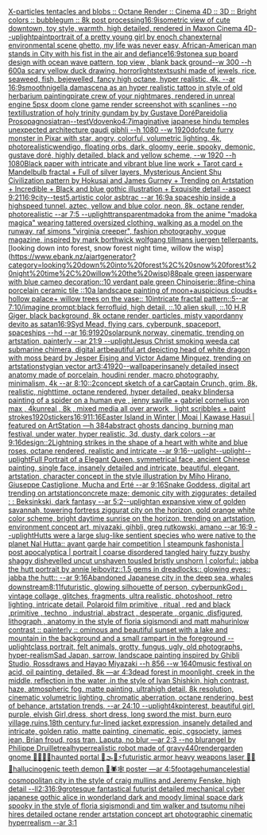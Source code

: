 [X-particles tentacles and blobs :: Octane Render :: Cinema 4D :: 3D :: Bright colors :: bubblegum :: 8k post processing](https://www.ebank.nz/aiartgenerator?category=X-particles%20tentacles%20and%20blobs%20%3A%3A%20Octane%20Render%20%3A%3A%20Cinema%204D%20%3A%3A%203D%20%3A%3A%20Bright%20colors%20%3A%3A%20bubblegum%20%3A%3A%208k%20post%20processing)[16:9](https://www.ebank.nz/aiartgenerator?category=16%3A9)[isometric view of cute downtown, toy style, warmth, high detailed, rendered in Maxon Cinema 4D](https://www.ebank.nz/aiartgenerator?category=isometric%20view%20of%20cute%20downtown%2C%20toy%20style%2C%20warmth%2C%20high%20detailed%2C%20rendered%20in%20Maxon%20Cinema%204D)[--uplight](https://www.ebank.nz/aiartgenerator?category=--uplight)[paint](https://www.ebank.nz/aiartgenerator?category=paint)[portrait of a pretty young girl by enoch chan](https://www.ebank.nz/aiartgenerator?category=portrait%20of%20a%20pretty%20young%20girl%20by%20enoch%20chan)[external environmental scene ghetto, my life was never easy, African-American man stands in City with his fist in the air and defiance](https://www.ebank.nz/aiartgenerator?category=external%20environmental%20scene%20ghetto%2C%20my%20life%20was%20never%20easy%2C%20African-American%20man%20stands%20in%20City%20with%20his%20fist%20in%20the%20air%20and%20defiance)[16:9](https://www.ebank.nz/aiartgenerator?category=16%3A9)[stone](https://www.ebank.nz/aiartgenerator?category=stone)[a sup board design with ocean wave pattern, top view , blank back ground--w 300 --h 600](https://www.ebank.nz/aiartgenerator?category=a%20sup%20board%20design%20with%20ocean%20wave%20pattern%2C%20top%20view%20%2C%20blank%20back%20ground--w%20300%20--h%20600)[a scary yellow duck drawing, horror](https://www.ebank.nz/aiartgenerator?category=a%20scary%20yellow%20duck%20drawing%2C%20horror)[lights](https://www.ebank.nz/aiartgenerator?category=lights)[text](https://www.ebank.nz/aiartgenerator?category=text)[sushi made of jewels, rice, seaweed, fish, bejewelled, fancy high octane, hyper realistic, 4k. --ar 16:9](https://www.ebank.nz/aiartgenerator?category=sushi%20made%20of%20jewels%2C%20rice%2C%20seaweed%2C%20fish%2C%20bejewelled%2C%20fancy%20high%20octane%2C%20hyper%20realistic%2C%204k.%20--ar%2016%3A9)[smooth](https://www.ebank.nz/aiartgenerator?category=smooth)[nigella damascena as an hyper realistic tattoo in style of old herbarium painting](https://www.ebank.nz/aiartgenerator?category=nigella%20damascena%20as%20an%20hyper%20realistic%20tattoo%20in%20style%20of%20old%20herbarium%20painting)[pirate crew of your nightmares, rendered in unreal engine 5](https://www.ebank.nz/aiartgenerator?category=pirate%20crew%20of%20your%20nightmares%2C%20rendered%20in%20unreal%20engine%205)[psx doom clone game render screenshot with scanlines --no text](https://www.ebank.nz/aiartgenerator?category=psx%20doom%20clone%20game%20render%20screenshot%20with%20scanlines%20--no%20text)[illustration of holy trinity gundam by by Gustave Doré](https://www.ebank.nz/aiartgenerator?category=illustration%20of%20holy%20trinity%20gundam%20by%20by%20Gustave%20Dor%C3%A9)[Pareidolia Prosopagnosia](https://www.ebank.nz/aiartgenerator?category=Pareidolia%20Prosopagnosia)[tran](https://www.ebank.nz/aiartgenerator?category=tran)[--test](https://www.ebank.nz/aiartgenerator?category=--test)[Vdovenko](https://www.ebank.nz/aiartgenerator?category=Vdovenko)[4:7](https://www.ebank.nz/aiartgenerator?category=4%3A7)[imaginative japanese hindu temples unexpected architecture gaudi gibhli --h 1080 --w 1920](https://www.ebank.nz/aiartgenerator?category=imaginative%20japanese%20hindu%20temples%20unexpected%20architecture%20gaudi%20gibhli%20--h%201080%20--w%201920)[dof](https://www.ebank.nz/aiartgenerator?category=dof)[cute furry monster in Pixar with star, angry, colorful, volumetric lighting, 4k, photorealistic](https://www.ebank.nz/aiartgenerator?category=cute%20furry%20monster%20in%20Pixar%20with%20star%2C%20angry%2C%20colorful%2C%20volumetric%20lighting%2C%204k%2C%20photorealistic)[wendigo, floating orbs, dark, gloomy, eerie, spooky, demonic, gustave doré, highly detailed, black and yellow scheme, --w 1920 --h 1080](https://www.ebank.nz/aiartgenerator?category=wendigo%2C%20floating%20orbs%2C%20dark%2C%20gloomy%2C%20eerie%2C%20spooky%2C%20demonic%2C%20gustave%20dor%C3%A9%2C%20highly%20detailed%2C%20black%20and%20yellow%20scheme%2C%20--w%201920%20--h%201080)[Black paper with intricate and vibrant blue line work + Tarot card + Mandelbulb fractal + Full of silver layers, Mysterious Ancient Shu Civilization pattern by Hokusai and James Gurney + Trending on Artstation + Incredible + Black and blue gothic illustration + Exquisite detail --aspect 9:21](https://www.ebank.nz/aiartgenerator?category=Black%20paper%20with%20intricate%20and%20vibrant%20blue%20line%20work%20%2B%20Tarot%20card%20%2B%20Mandelbulb%20fractal%20%2B%20Full%20of%20silver%20layers%2C%20Mysterious%20Ancient%20Shu%20Civilization%20pattern%20by%20Hokusai%20and%20James%20Gurney%20%2B%20Trending%20on%20Artstation%20%2B%20Incredible%20%2B%20Black%20and%20blue%20gothic%20illustration%20%2B%20Exquisite%20detail%20--aspect%209%3A21)[16:9](https://www.ebank.nz/aiartgenerator?category=16%3A9)[city](https://www.ebank.nz/aiartgenerator?category=city)[--test](https://www.ebank.nz/aiartgenerator?category=--test)[5,](https://www.ebank.nz/aiartgenerator?category=5%2C)[artistic color asbtrac --ar 16:9](https://www.ebank.nz/aiartgenerator?category=artistic%20color%20asbtrac%20--ar%2016%3A9)[a spaceship inside a highspeed tunnel, aztec, yellow and blue color, neon, 8k, octane render, photorealistic --ar 7:5 --uplight](https://www.ebank.nz/aiartgenerator?category=a%20spaceship%20inside%20a%20highspeed%20tunnel%2C%20aztec%2C%20yellow%20and%20blue%20color%2C%20neon%2C%208k%2C%20octane%20render%2C%20photorealistic%20--ar%207%3A5%20--uplight)[transparent](https://www.ebank.nz/aiartgenerator?category=transparent)[madoka from the anime "madoka magica" wearing tattered oversized clothing, walking as a model on the runway, raf simons "virginia creeper", fashion photography, vogue magazine, inspired by mark borthwick wolfgang tillmans juergen teller](https://www.ebank.nz/aiartgenerator?category=madoka%20from%20the%20anime%20%22madoka%20magica%22%20wearing%20tattered%20oversized%20clothing%2C%20walking%20as%20a%20model%20on%20the%20runway%2C%20raf%20simons%20%22virginia%20creeper%22%2C%20fashion%20photography%2C%20vogue%20magazine%2C%20inspired%20by%20mark%20borthwick%20wolfgang%20tillmans%20juergen%20teller)[pants.](https://www.ebank.nz/aiartgenerator?category=pants.)[looking down into forest, snow forest night time, willow the wisp](https://www.ebank.nz/aiartgenerator?category=looking%20down%20into%20forest%2C%20snow%20forest%20night%20time%2C%20willow%20the%20wisp)[88](https://www.ebank.nz/aiartgenerator?category=88)[pale green jasperware with blue cameo decoration::10 verdant pale green Chinoiserie::8fine-china porcelain ceramic tile ::10a landscape painting of moon+auspicious clouds+ hollow palace+ willow trees on the vase:: 10intricate fractal pattern::5--ar 7:10](https://www.ebank.nz/aiartgenerator?category=pale%20green%20jasperware%20with%20blue%20cameo%20decoration%3A%3A10%20verdant%20pale%20green%20Chinoiserie%3A%3A8fine-china%20porcelain%20ceramic%20tile%20%3A%3A10a%20landscape%20painting%20of%20moon%2Bauspicious%20clouds%2B%20hollow%20palace%2B%20willow%20trees%20on%20the%20vase%3A%3A%2010intricate%20fractal%20pattern%3A%3A5--ar%207%3A10)[/imagine prompt:black ferrofluid, high detail, ::.10 alien skull, ::.10 H.R Giger, black background, 8k octane render, particles, misty vapor](https://www.ebank.nz/aiartgenerator?category=/imagine%20prompt%3Ablack%20ferrofluid%2C%20high%20detail%2C%20%3A%3A.10%20alien%20skull%2C%20%3A%3A.10%20H.R%20Giger%2C%20black%20background%2C%208k%20octane%20render%2C%20particles%2C%20misty%20vapor)[danny devito as satan](https://www.ebank.nz/aiartgenerator?category=danny%20devito%20as%20satan)[16:9](https://www.ebank.nz/aiartgenerator?category=16%3A9)[Syd Mead, flying cars, cyberpunk, spaceport, spaceships --hd --ar 16:9](https://www.ebank.nz/aiartgenerator?category=Syd%20Mead%2C%20flying%20cars%2C%20cyberpunk%2C%20spaceport%2C%20spaceships%20--hd%20--ar%2016%3A9)[1920](https://www.ebank.nz/aiartgenerator?category=1920)[solarpunk norway, cinematic, trending on artstation, painterly --ar 21:9 --uplight](https://www.ebank.nz/aiartgenerator?category=solarpunk%20norway%2C%20cinematic%2C%20trending%20on%20artstation%2C%20painterly%20--ar%2021%3A9%20--uplight)[Jesus Christ smoking weed](https://www.ebank.nz/aiartgenerator?category=Jesus%20Christ%20smoking%20weed)[a cat submarine chimera, digital art](https://www.ebank.nz/aiartgenerator?category=a%20cat%20submarine%20chimera%2C%20digital%20art)[beautiful art depicting head of white dragon with moss beard by Jesper Ejsing and Victor Adame Minguez, trending on artstation](https://www.ebank.nz/aiartgenerator?category=beautiful%20art%20depicting%20head%20of%20white%20dragon%20with%20moss%20beard%20by%20Jesper%20Ejsing%20and%20Victor%20Adame%20Minguez%2C%20trending%20on%20artstation)[stygian vector art](https://www.ebank.nz/aiartgenerator?category=stygian%20vector%20art)[3:4](https://www.ebank.nz/aiartgenerator?category=3%3A4)[1920](https://www.ebank.nz/aiartgenerator?category=1920)[--wallpaper](https://www.ebank.nz/aiartgenerator?category=--wallpaper)[insanely detailed insect anatomy made of porcelain, houdini render, macro photography,  minimalism, 4k --ar 8:10](https://www.ebank.nz/aiartgenerator?category=insanely%20detailed%20insect%20anatomy%20made%20of%20porcelain%2C%20houdini%20render%2C%20macro%20photography%2C%20%20minimalism%2C%204k%20--ar%208%3A10)[::2](https://www.ebank.nz/aiartgenerator?category=%3A%3A2)[concept sketch of a car](https://www.ebank.nz/aiartgenerator?category=concept%20sketch%20of%20a%20car)[Captain Crunch, grim, 8k, realistic, nighttime, octane rendered, hyper detailed, peaky blinders](https://www.ebank.nz/aiartgenerator?category=Captain%20Crunch%2C%20grim%2C%208k%2C%20realistic%2C%20nighttime%2C%20octane%20rendered%2C%20hyper%20detailed%2C%20peaky%20blinders)[a painting of  a spider on a human eye    , jenny saville +  gabriel cornelius von max  , 4kunreal , 8k , mixed media all over arwork , light scribbles + paint strokes](https://www.ebank.nz/aiartgenerator?category=a%20painting%20of%20%20a%20spider%20on%20a%20human%20eye%20%20%20%20%2C%20jenny%20saville%20%2B%20%20gabriel%20cornelius%20von%20max%20%20%2C%204kunreal%20%2C%208k%20%2C%20mixed%20media%20all%20over%20arwork%20%2C%20light%20scribbles%20%2B%20paint%20strokes)[1920](https://www.ebank.nz/aiartgenerator?category=1920)[stickers](https://www.ebank.nz/aiartgenerator?category=stickers)[16:9](https://www.ebank.nz/aiartgenerator?category=16%3A9)[11:16](https://www.ebank.nz/aiartgenerator?category=11%3A16)[Easter Island in Winter | Moai | Kawase Hasui | featured on ArtStation —h 384](https://www.ebank.nz/aiartgenerator?category=Easter%20Island%20in%20Winter%20%7C%20Moai%20%7C%20Kawase%20Hasui%20%7C%20featured%20on%20ArtStation%20%E2%80%94h%20384)[abstract ghosts dancing, burning man festival, under water,  hyper realistic, 3d, dusty,  dark colors  --ar 9:16](https://www.ebank.nz/aiartgenerator?category=abstract%20ghosts%20dancing%2C%20burning%20man%20festival%2C%20under%20water%2C%20%20hyper%20realistic%2C%203d%2C%20dusty%2C%20%20dark%20colors%20%20--ar%209%3A16)[design::2](https://www.ebank.nz/aiartgenerator?category=design%3A%3A2)[Lightning strikes in the shape of a heart with white and blue roses, octane rendered, realistic and intricate --ar 9:16](https://www.ebank.nz/aiartgenerator?category=Lightning%20strikes%20in%20the%20shape%20of%20a%20heart%20with%20white%20and%20blue%20roses%2C%20octane%20rendered%2C%20realistic%20and%20intricate%20--ar%209%3A16)[--uplight](https://www.ebank.nz/aiartgenerator?category=--uplight)[--uplight](https://www.ebank.nz/aiartgenerator?category=--uplight)[--uplight](https://www.ebank.nz/aiartgenerator?category=--uplight)[Full Portrait of a Elegant Queen, symmetrical face, ancient Chinese painting, single face, insanely detailed and intricate, beautiful, elegant, artstation, character concept in the style illustration by Miho Hirano, Giuseppe Castiglione, Mucha and Erté --ar 9:16](https://www.ebank.nz/aiartgenerator?category=Full%20Portrait%20of%20a%20Elegant%20Queen%2C%20symmetrical%20face%2C%20ancient%20Chinese%20painting%2C%20single%20face%2C%20insanely%20detailed%20and%20intricate%2C%20beautiful%2C%20elegant%2C%20artstation%2C%20character%20concept%20in%20the%20style%20illustration%20by%20Miho%20Hirano%2C%20Giuseppe%20Castiglione%2C%20Mucha%20and%20Ert%C3%A9%20--ar%209%3A16)[Snake Goddess, digital art trending on artstation](https://www.ebank.nz/aiartgenerator?category=Snake%20Goddess%2C%20digital%20art%20trending%20on%20artstation)[concrete maze; demonic city with ziggurates; detailed : : Beksinkski, dark fantasy --ar 5:2](https://www.ebank.nz/aiartgenerator?category=concrete%20maze%3B%20demonic%20city%20with%20ziggurates%3B%20detailed%20%3A%20%3A%20Beksinkski%2C%20dark%20fantasy%20--ar%205%3A2)[--uplight](https://www.ebank.nz/aiartgenerator?category=--uplight)[an expansive view of golden savannah, towering fortress ziggurat city on the horizon, gold orange white color scheme, bright daytime sunrise on the horizon, trending on artstation, environment concept art, miyazaki, gihbli, greg rutkowski, amano --ar 16:9 --uplight](https://www.ebank.nz/aiartgenerator?category=an%20expansive%20view%20of%20golden%20savannah%2C%20towering%20fortress%20ziggurat%20city%20on%20the%20horizon%2C%20gold%20orange%20white%20color%20scheme%2C%20bright%20daytime%20sunrise%20on%20the%20horizon%2C%20trending%20on%20artstation%2C%20environment%20concept%20art%2C%20miyazaki%2C%20gihbli%2C%20greg%20rutkowski%2C%20amano%20--ar%2016%3A9%20--uplight)[Hutts were a large slug-like sentient species who were native to the planet Nal Hutta:: avant garde hair competition | steampunk fashonista | post apocalyptica | portrait | coarse disordered tangled hairy fuzzy bushy shaggy dishevelled uncut unshaven tousled bristly unshorn | colorful:: jabba the hutt portrait by annie leibovitz::1.5 gems in dreadlocks:: glowing eyes:: jabba the hutt::  --ar 9:16](https://www.ebank.nz/aiartgenerator?category=Hutts%20were%20a%20large%20slug-like%20sentient%20species%20who%20were%20native%20to%20the%20planet%20Nal%20Hutta%3A%3A%20avant%20garde%20hair%20competition%20%7C%20steampunk%20fashonista%20%7C%20post%20apocalyptica%20%7C%20portrait%20%7C%20coarse%20disordered%20tangled%20hairy%20fuzzy%20bushy%20shaggy%20dishevelled%20uncut%20unshaven%20tousled%20bristly%20unshorn%20%7C%20colorful%3A%3A%20jabba%20the%20hutt%20portrait%20by%20annie%20leibovitz%3A%3A1.5%20gems%20in%20dreadlocks%3A%3A%20glowing%20eyes%3A%3A%20jabba%20the%20hutt%3A%3A%20%20--ar%209%3A16)[Abandoned Japanese city in the deep sea, whales downstream](https://www.ebank.nz/aiartgenerator?category=Abandoned%20Japanese%20city%20in%20the%20deep%20sea%2C%20whales%20downstream)[8:11](https://www.ebank.nz/aiartgenerator?category=8%3A11)[futuristic, glowing silhouette of person, cyberpunk](https://www.ebank.nz/aiartgenerator?category=futuristic%2C%20glowing%20silhouette%20of%20person%2C%20cyberpunk)[God」](https://www.ebank.nz/aiartgenerator?category=God%E3%80%8D)[vintage collage, glitches, fragments, ultra realistic, photoshoot, retro lighting, intricate detail, Polaroid film primitive , ritual , red and black ,primitive , techno , industrial, abstract , desperate , organic ,disfigured, lithograph , anatomy in the style of floria sigismondi and matt mahurin](https://www.ebank.nz/aiartgenerator?category=vintage%20collage%2C%20glitches%2C%20fragments%2C%20ultra%20realistic%2C%20photoshoot%2C%20retro%20lighting%2C%20intricate%20detail%2C%20Polaroid%20film%20primitive%20%2C%20ritual%20%2C%20red%20and%20black%20%2Cprimitive%20%2C%20techno%20%2C%20industrial%2C%20abstract%20%2C%20desperate%20%2C%20organic%20%2Cdisfigured%2C%20lithograph%20%2C%20anatomy%20in%20the%20style%20of%20floria%20sigismondi%20and%20matt%20mahurin)[low contrast :: painterly :: ominous and beautiful sunset with a lake and mountain in the background and a small rampart in the foreground --uplight](https://www.ebank.nz/aiartgenerator?category=low%20contrast%20%3A%3A%20painterly%20%3A%3A%20ominous%20and%20beautiful%20sunset%20with%20a%20lake%20and%20mountain%20in%20the%20background%20and%20a%20small%20rampart%20in%20the%20foreground%20--uplight)[class portrait, felt animals, grotty, fungus, ugly, old photographs, hyper-realism](https://www.ebank.nz/aiartgenerator?category=class%20portrait%2C%20felt%20animals%2C%20grotty%2C%20fungus%2C%20ugly%2C%20old%20photographs%2C%20hyper-realism)[Sad Japan, sarrow, landscape painting inspired by Ghibli Studio, Rossdraws and Hayao Miyazaki --h 856 --w 1640](https://www.ebank.nz/aiartgenerator?category=Sad%20Japan%2C%20sarrow%2C%20landscape%20painting%20inspired%20by%20Ghibli%20Studio%2C%20Rossdraws%20and%20Hayao%20Miyazaki%20--h%20856%20--w%201640)[music festival on acid, oil painting, detailed, 8k —ar 4:3](https://www.ebank.nz/aiartgenerator?category=music%20festival%20on%20acid%2C%20oil%20painting%2C%20detailed%2C%208k%20%E2%80%94ar%204%3A3)[dead forest in moonlight, creek in the middle, reflection in the water ,in the style of Ivan Shishkin, high contrast, haze, atmospheric fog, matte painting, ultrahigh detail, 8k resolution, cinematic volumetric lighting, chromatic aberration, octane rendering, best of behance, artstation trends,   --ar 24:10 --uplight](https://www.ebank.nz/aiartgenerator?category=dead%20forest%20in%20moonlight%2C%20creek%20in%20the%20middle%2C%20reflection%20in%20the%20water%20%2Cin%20the%20style%20of%20Ivan%20Shishkin%2C%20high%20contrast%2C%20haze%2C%20atmospheric%20fog%2C%20matte%20painting%2C%20ultrahigh%20detail%2C%208k%20resolution%2C%20cinematic%20volumetric%20lighting%2C%20chromatic%20aberration%2C%20octane%20rendering%2C%20best%20of%20behance%2C%20artstation%20trends%2C%20%20%20--ar%2024%3A10%20--uplight)[4k](https://www.ebank.nz/aiartgenerator?category=4k)[pinterest, beautiful girl, purple, elvish Girl,dress, short dress, long sword,the mist, burn,euro village,ruins,18th century,fur-lined jacket,expression, insanely detailed and intricate, golden ratio, matte painting, cinematic, epic, cgsociety, james jean, Brian froud, ross tran, Laputa, no blur —ar 2:3 --no blur](https://www.ebank.nz/aiartgenerator?category=pinterest%2C%20beautiful%20girl%2C%20purple%2C%20elvish%20Girl%2Cdress%2C%20short%20dress%2C%20long%20sword%2Cthe%20mist%2C%20burn%2Ceuro%20village%2Cruins%2C18th%20century%2Cfur-lined%20jacket%2Cexpression%2C%20insanely%20detailed%20and%20intricate%2C%20golden%20ratio%2C%20matte%20painting%2C%20cinematic%2C%20epic%2C%20cgsociety%2C%20james%20jean%2C%20Brian%20froud%2C%20ross%20tran%2C%20Laputa%2C%20no%20blur%20%E2%80%94ar%202%3A3%20--no%20blur)[angel by Philippe Druillet](https://www.ebank.nz/aiartgenerator?category=angel%20by%20Philippe%20Druillet)[real](https://www.ebank.nz/aiartgenerator?category=real)[hyperrealistic robot made of gravy](https://www.ebank.nz/aiartgenerator?category=hyperrealistic%20robot%20made%20of%20gravy)[440](https://www.ebank.nz/aiartgenerator?category=440)[render](https://www.ebank.nz/aiartgenerator?category=render)[garden gnome 🚧🗿🧩🎲haunted portal 🥥🌫🫧⚡️futuristic armor heavy weapons laser 🌈✨🍄hallucinogenic teeth demon 🦑🕷🕸 poster —ar 4:5](https://www.ebank.nz/aiartgenerator?category=garden%20gnome%20%F0%9F%9A%A7%F0%9F%97%BF%F0%9F%A7%A9%F0%9F%8E%B2haunted%20portal%20%F0%9F%A5%A5%F0%9F%8C%AB%F0%9F%AB%A7%E2%9A%A1%EF%B8%8Ffuturistic%20armor%20heavy%20weapons%20laser%20%F0%9F%8C%88%E2%9C%A8%F0%9F%8D%84hallucinogenic%20teeth%20demon%20%F0%9F%A6%91%F0%9F%95%B7%F0%9F%95%B8%20poster%20%E2%80%94ar%204%3A5)[footage](https://www.ebank.nz/aiartgenerator?category=footage)[human](https://www.ebank.nz/aiartgenerator?category=human)[celestial cosmopolitan city in the style of craig mullins and Jeremy Fenske, high detail --ll](https://www.ebank.nz/aiartgenerator?category=celestial%20cosmopolitan%20city%20in%20the%20style%20of%20craig%20mullins%20and%20Jeremy%20Fenske%2C%20high%20detail%20--ll)[2:3](https://www.ebank.nz/aiartgenerator?category=2%3A3)[16:9](https://www.ebank.nz/aiartgenerator?category=16%3A9)[grotesque fantastical futurist detailed mechanical cyber japanese gothic alice in wonderland dark and moody liminal space dark spooky in the style of floria sigismondi and tim walker and tsutomu nihei hires detailed octane render artstation concept art photographic cinematic hyperrealism --ar 3:1](https://www.ebank.nz/aiartgenerator?category=grotesque%20fantastical%20futurist%20detailed%20mechanical%20cyber%20japanese%20gothic%20alice%20in%20wonderland%20dark%20and%20moody%20liminal%20space%20dark%20spooky%20in%20the%20style%20of%20floria%20sigismondi%20and%20tim%20walker%20and%20tsutomu%20nihei%20hires%20detailed%20octane%20render%20artstation%20concept%20art%20photographic%20cinematic%20hyperrealism%20--ar%203%3A1)